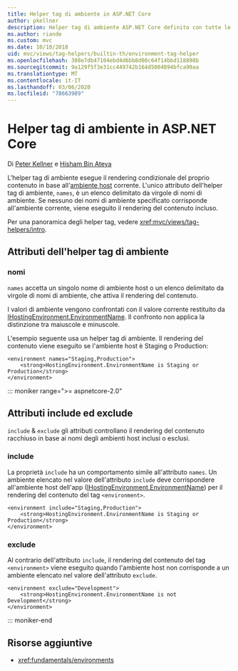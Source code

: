 ```yaml
---
title: Helper tag di ambiente in ASP.NET Core
author: pkellner
description: Helper tag di ambiente ASP.NET Core definito con tutte le proprietà
ms.author: riande
ms.custom: mvc
ms.date: 10/10/2018
uid: mvc/views/tag-helpers/builtin-th/environment-tag-helper
ms.openlocfilehash: 308e7db47104ebd4d6bb8d08c64f14bbd118898b
ms.sourcegitcommit: 9a129f5f3e31cc449742b164d5004894bfca90aa
ms.translationtype: MT
ms.contentlocale: it-IT
ms.lasthandoff: 03/06/2020
ms.locfileid: "78663989"
---
```

# <a name="environment-tag-helper-in-aspnet-core"></a>Helper tag di ambiente in ASP.NET Core

Di [Peter Kellner](https://peterkellner.net) e [Hisham Bin Ateya](https://twitter.com/hishambinateya)

L'helper tag di ambiente esegue il rendering condizionale del proprio contenuto in base all'[ambiente host](xref:fundamentals/environments) corrente. L'unico attributo dell'helper tag di ambiente, `names`, è un elenco delimitato da virgole di nomi di ambiente. Se nessuno dei nomi di ambiente specificato corrisponde all'ambiente corrente, viene eseguito il rendering del contenuto incluso.

Per una panoramica degli helper tag, vedere <xref:mvc/views/tag-helpers/intro>.

## <a name="environment-tag-helper-attributes"></a>Attributi dell'helper tag di ambiente

### <a name="names"></a>nomi

`names` accetta un singolo nome di ambiente host o un elenco delimitato da virgole di nomi di ambiente, che attiva il rendering del contenuto.

I valori di ambiente vengono confrontati con il valore corrente restituito da [IHostingEnvironment.EnvironmentName](xref:Microsoft.AspNetCore.Hosting.IHostingEnvironment.EnvironmentName*). Il confronto non applica la distinzione tra maiuscole e minuscole.

L'esempio seguente usa un helper tag di ambiente. Il rendering del contenuto viene eseguito se l'ambiente host è Staging o Production:

```cshtml
<environment names="Staging,Production">
    <strong>HostingEnvironment.EnvironmentName is Staging or Production</strong>
</environment>
```

::: moniker range=">= aspnetcore-2.0"

## <a name="include-and-exclude-attributes"></a>Attributi include ed exclude

`include` & `exclude` gli attributi controllano il rendering del contenuto racchiuso in base ai nomi degli ambienti host inclusi o esclusi.

### <a name="include"></a>include

La proprietà `include` ha un comportamento simile all'attributo `names`. Un ambiente elencato nel valore dell'attributo `include` deve corrispondere all'ambiente host dell'app ([IHostingEnvironment.EnvironmentName](xref:Microsoft.AspNetCore.Hosting.IHostingEnvironment.EnvironmentName*)) per il rendering del contenuto del tag `<environment>`.

```cshtml
<environment include="Staging,Production">
    <strong>HostingEnvironment.EnvironmentName is Staging or Production</strong>
</environment>
```

### <a name="exclude"></a>exclude

Al contrario dell'attributo `include`, il rendering del contenuto del tag `<environment>` viene eseguito quando l'ambiente host non corrisponde a un ambiente elencato nel valore dell'attributo `exclude`.

```cshtml
<environment exclude="Development">
    <strong>HostingEnvironment.EnvironmentName is not Development</strong>
</environment>
```

::: moniker-end

## <a name="additional-resources"></a>Risorse aggiuntive

* <xref:fundamentals/environments>
